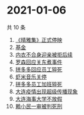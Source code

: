 # 2021-01-06

共 10 条

<!-- BEGIN ZHIHUSEARCH -->
<!-- 最后更新时间 Wed Jan 06 2021 00:24:19 GMT+0800 (CST) -->
1. [《晴雅集》正式停映](https://www.zhihu.com/search?q=晴雅集)
1. [基金](https://www.zhihu.com/search?q=基金)
1. [内衣不合身迎亲被拒后续](https://www.zhihu.com/search?q=迎亲被拒)
1. [罗森回应关东煮事件](https://www.zhihu.com/search?q=罗森关东煮)
1. [拼多多回应员工猝死](https://www.zhihu.com/search?q=拼多多回应)
1. [虾米音乐关停](https://www.zhihu.com/search?q=虾米音乐)
1. [拼多多员工加班猝死](https://www.zhihu.com/search?q=拼多多猝死)
1. [大连疫情出现超级传播现象](https://www.zhihu.com/search?q=大连疫情)
1. [大连海事大学不放假](https://www.zhihu.com/search?q=大连海事大学)
1. [赖小民一审被判死刑](https://www.zhihu.com/search?q=赖小民)
<!-- END ZHIHUSEARCH -->
